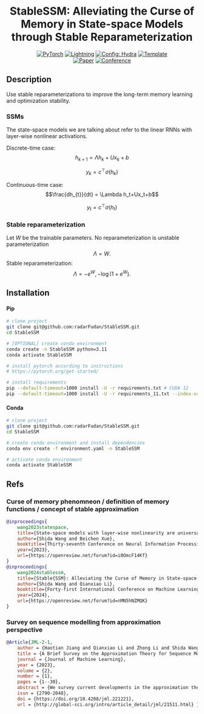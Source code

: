 <div align="center">

# StableSSM: Alleviating the Curse of Memory in State-space Models through Stable Reparameterization

<a href="https://pytorch.org/get-started/locally/"><img alt="PyTorch" src="https://img.shields.io/badge/PyTorch-ee4c2c?logo=pytorch&logoColor=white"></a>
<a href="https://pytorchlightning.ai/"><img alt="Lightning" src="https://img.shields.io/badge/-Lightning-792ee5?logo=pytorchlightning&logoColor=white"></a>
<a href="https://hydra.cc/"><img alt="Config: Hydra" src="https://img.shields.io/badge/Config-Hydra-89b8cd"></a>
<a href="https://github.com/ashleve/lightning-hydra-template"><img alt="Template" src="https://img.shields.io/badge/-Lightning--Hydra--Template-017F2F?style=flat&logo=github&labelColor=gray"></a><br>
[![Paper](http://img.shields.io/badge/paper-arxiv.2311.14495-B31B1B.svg)](https://arxiv.org/abs/2311.14495)
[![Conference](http://img.shields.io/badge/AnyConference-year-4b44ce.svg)](https://openreview.net/forum?id=nMN5hNZMQK)

</div>

## Description

Use stable reparameterizations to improve the long-term memory learning and optimization stability.

### SSMs

The state-space models we are talking about refer to the linear RNNs with layer-wise nonlinear activations.

Discrete-time case:
$$h_{k+1} = \Lambda h_k+Ux_k+b$$

$$y_k = c^\top \sigma(h_k)$$

Continuous-time case:
$$\frac{dh_{t}}{dt} = \Lambda h_t+Ux_t+b$$

$$y_t = c^\top \sigma(h_t)$$

### Stable reparameterization

Let $W$ be the trainable parameters. 
No reparameterization is unstable parameterization
$$\Lambda = W.$$
Stable reparameterization:
$$\Lambda = -e^W, -\log(1+e^W).$$

## Installation

#### Pip

```bash
# clone project
git clone git@github.com:radarFudan/StableSSM.git
cd StableSSM

# [OPTIONAL] create conda environment
conda create -n StableSSM python=3.11
conda activate StableSSM

# install pytorch according to instructions
# https://pytorch.org/get-started/

# install requirements
pip --default-timeout=1000 install -U -r requirements.txt # CUDA 12
pip --default-timeout=1000 install -U -r requirements_11.txt --index-url https://download.pytorch.org/whl/cu117 # CUDA11
```

#### Conda

```bash
# clone project
git clone git@github.com:radarFudan/StableSSM.git
cd StableSSM

# create conda environment and install dependencies
conda env create -f environment.yaml -n StableSSM

# activate conda environment
conda activate StableSSM
```

## Refs

### Curse of memory phenomneon / definition of memory functions / concept of stable approximation

```bibtex
@inproceedings{
    wang2023statespace,
    title={State-space models with layer-wise nonlinearity are universal approximators with exponential decaying memory},
    author={Shida Wang and Beichen Xue},
    booktitle={Thirty-seventh Conference on Neural Information Processing Systems},
    year={2023},
    url={https://openreview.net/forum?id=i0OmcF14Kf}
}
@inproceedings{
    wang2024stablessm,
    title={Stable{SSM}: Alleviating the Curse of Memory in State-space Models through Stable Reparameterization},
    author={Shida Wang and Qianxiao Li},
    booktitle={Forty-first International Conference on Machine Learning},
    year={2024},
    url={https://openreview.net/forum?id=nMN5hNZMQK}
}
```

### Survey on sequence modelling from approximation perspective

```bibtex
@Article{JML-2-1,
    author = {Haotian Jiang and Qianxiao Li and Zhong Li and Shida Wang},
    title = {A Brief Survey on the Approximation Theory for Sequence Modelling},
    journal = {Journal of Machine Learning},
    year = {2023},
    volume = {2},
    number = {1},
    pages = {1--30},
    abstract = {We survey current developments in the approximation theory of sequence modelling in machine learning. Particular emphasis is placed on classifying existing results for various model architectures through the lens of classical approximation paradigms, and the insights one can gain from these results. We also outline some future research directions towards building a theory of sequence modelling.},
    issn = {2790-2048},
    doi = {https://doi.org/10.4208/jml.221221},
    url = {http://global-sci.org/intro/article_detail/jml/21511.html} }
```

